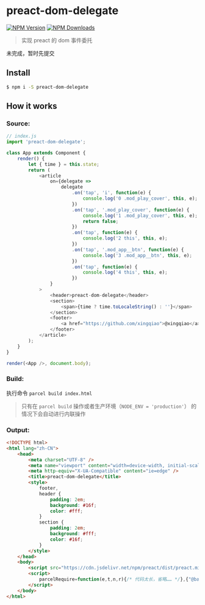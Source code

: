 # preact-dom-delegate

[![NPM Version](https://img.shields.io/npm/v/preact-dom-delegate.svg?style=flat-square)](https://www.npmjs.com/package/preact-dom-delegate)
[![NPM Downloads](https://img.shields.io/npm/dm/preact-dom-delegate.svg?style=flat-square)](https://www.npmjs.com/package/preact-dom-delegate)

> 实现 preact 的 dom 事件委托

未完成，暂时先提交

## Install

```bash
$ npm i -S preact-dom-delegate
```

## How it works

### Source:

```js
// index.js
import 'preact-dom-delegate';

class App extends Component {
    render() {
        let { time } = this.state;
        return (
            <article
                on={delegate =>
                    delegate
                        .on('tap', 'i', function(e) {
                            console.log('0 .mod_play_cover', this, e);
                        })
                        .on('tap', '.mod_play_cover', function(e) {
                            console.log('1 .mod_play_cover', this, e);
                            return false;
                        })
                        .on('tap', function(e) {
                            console.log('2 this', this, e);
                        })
                        .on('tap', '.mod_app__btn', function(e) {
                            console.log('3 .mod_app__btn', this, e);
                        })
                        .on('tap', function(e) {
                            console.log('4 this', this, e);
                        })
                }
            >
                <header>preact-dom-delegate</header>
                <section>
                    <span>{time ? time.toLocaleString() : ''}</span>
                </section>
                <footer>
                    <a href="https://github.com/xingqiao">@xingqiao</a>
                </footer>
            </article>
        );
    }
}

render(<App />, document.body);
```

### Build:

执行命令 `parcel build index.html`

> 只有在 `parcel build` 操作或者生产环境（`NODE_ENV = 'production'`） 的情况下会自动进行内联操作

### Output:

```html
<!DOCTYPE html>
<html lang="zh-CN">
    <head>
        <meta charset="UTF-8" />
        <meta name="viewport" content="width=device-width, initial-scale=1.0" />
        <meta http-equiv="X-UA-Compatible" content="ie=edge" />
        <title>preact-dom-delegate</title>
        <style>
            footer,
            header {
                padding: 2em;
                background: #16f;
                color: #fff;
            }
            section {
                padding: 2em;
                background: #fff;
                color: #16f;
            }
        </style>
    </head>
    <body>
        <script src="https://cdn.jsdelivr.net/npm/preact/dist/preact.min.js"></script>
        <script>
            parcelRequire=function(e,t,n,r){/* 代码太长，省略…… */},{"@babel/runtime/helpers/classCallCheck":"0fcM","@babel/runtime/helpers/createClass":"P8NW","@babel/runtime/helpers/possibleConstructorReturn":"0421","@babel/runtime/helpers/getPrototypeOf":"UJE0","@babel/runtime/helpers/inherits":"d4H2",preact:"OmAK"}]},{},["Focm"]);
        </script>
    </body>
</html>
```
